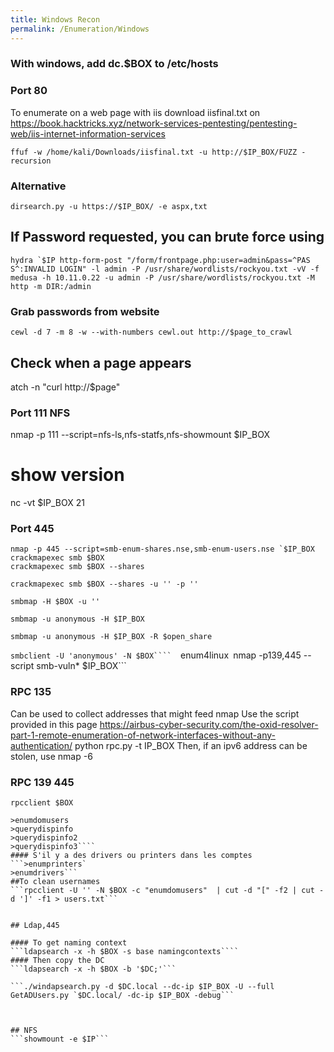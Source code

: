 ```yaml
---
title: Windows Recon
permalink: /Enumeration/Windows
---
```



<title>{{ page.title }}</title>

### With windows, add dc.$BOX to /etc/hosts ###

### Port 80 ### 
To enumerate on a web page with iis
download iisfinal.txt on https://book.hacktricks.xyz/network-services-pentesting/pentesting-web/iis-internet-information-services

```ffuf -w /home/kali/Downloads/iisfinal.txt -u http://$IP_BOX/FUZZ -recursion```

### Alternative ####

```dirsearch.py -u https://$IP_BOX/ -e aspx,txt```
## If Password requested, you can brute force using  
```hydra `$IP http-form-post "/form/frontpage.php:user=admin&pass=^PAS S^:INVALID LOGIN" -l admin -P /usr/share/wordlists/rockyou.txt -vV -f```
```medusa -h 10.11.0.22 -u admin -P /usr/share/wordlists/rockyou.txt -M http -m DIR:/admin```
### Grab passwords from website
```cewl -d 7 -m 8 -w --with-numbers cewl.out http://$page_to_crawl```
## Check when a page appears
atch -n "curl http://$page"


### Port 111 NFS ###

nmap -p 111 --script=nfs-ls,nfs-statfs,nfs-showmount $IP_BOX

# show version #
nc -vt $IP_BOX 21

### Port 445 ###


```nmap -p 445 --script=smb-enum-shares.nse,smb-enum-users.nse `$IP_BOX```
```crackmapexec smb $BOX```  
```crackmapexec smb $BOX --shares```

```crackmapexec smb $BOX --shares -u '' -p ''```

```smbmap -H $BOX -u ''```

```smbmap -u anonymous -H $IP_BOX```

```smbmap -u anonymous -H $IP_BOX -R $open_share```

```smbclient -U 'anonymous' -N $BOX```` 
```enum4linux```
```nmap -p139,445 --script smb-vuln* $IP_BOX```

### RPC 135 ##

Can be used to collect addresses that might feed nmap
Use the script provided in this page https://airbus-cyber-security.com/the-oxid-resolver-part-1-remote-enumeration-of-network-interfaces-without-any-authentication/
python rpc.py -t  IP_BOX
Then, if an ipv6 address can be stolen, use nmap -6

### RPC 139 445
```rpcclient $BOX```  
```rpcclient -U '' -N $BOX  
>enumdomusers
>querydispinfo
>querydispinfo2
>querydispinfo3```` 
#### S'il y a des drivers ou printers dans les comptes
```>enumprinters` 
>enumdrivers```  
##To clean usernames  
```rpcclient -U '' -N $BOX -c "enumdomusers"  | cut -d "[" -f2 | cut -d ']' -f1 > users.txt```


## Ldap,445

#### To get naming context
```ldapsearch -x -h $BOX -s base namingcontexts```` 
#### Then copy the DC  
```ldapsearch -x -h $BOX -b '$DC;'```

```./windapsearch.py -d $DC.local --dc-ip $IP_BOX -U --full  
GetADUsers.py `$DC.local/ -dc-ip $IP_BOX -debug```



## NFS
```showmount -e $IP```

